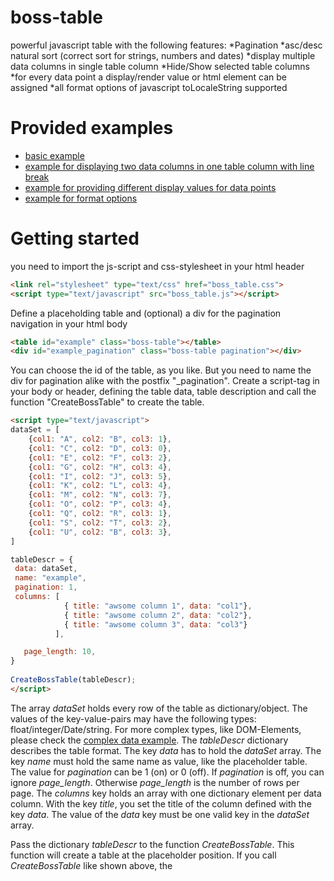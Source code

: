 # boss-table
powerful javascript table with the following features:
*Pagination
*asc/desc natural sort (correct sort for strings, numbers and dates)
*display multiple data columns in single table column
*Hide/Show selected table columns
*for every data point a display/render value or html element can be assigned
*all format options of javascript toLocaleString supported

# Provided examples
* [basic example](simple_example.html)
* [example for displaying two data columns in one table column with line break](display_column_example.html)
* [example for providing different display values for data points](complex_data_example.html)
* [example for format options](format_options_example.html)

# Getting started
you need to import the js-script and css-stylesheet in your html header
```html
<link rel="stylesheet" type="text/css" href="boss_table.css">
<script type="text/javascript" src="boss_table.js"></script>
```
Define a placeholding table and (optional) a div for the pagination navigation in your html body
```html
<table id="example" class="boss-table"></table>
<div id="example_pagination" class="boss-table pagination"></div>
```
You can choose the id of the table, as you like. But you need to name the div for pagination alike with the postfix "_pagination".
Create a script-tag in your body or header, defining the table data, table description and call the function "CreateBossTable" to create the table.
```html
<script type="text/javascript">
dataSet = [
    {col1: "A", col2: "B", col3: 1},
    {col1: "C", col2: "D", col3: 0},
    {col1: "E", col2: "F", col3: 2},
    {col1: "G", col2: "H", col3: 4},
    {col1: "I", col2: "J", col3: 5},
    {col1: "K", col2: "L", col3: 4},
    {col1: "M", col2: "N", col3: 7},
    {col1: "O", col2: "P", col3: 4},
    {col1: "Q", col2: "R", col3: 1},
    {col1: "S", col2: "T", col3: 2},
    {col1: "U", col2: "B", col3: 3},
]

tableDescr = {
 data: dataSet,
 name: "example",
 pagination: 1,
 columns: [
            { title: "awsome column 1", data: "col1"},
            { title: "awsome column 2", data: "col2"},
            { title: "awsome column 3", data: "col3"}
          ],

   page_length: 10,
}
  
CreateBossTable(tableDescr);
</script>
```
The array *dataSet* holds every row of the table as dictionary/object. The values of the key-value-pairs may have the following types: float/integer/Date/string. For more complex types, like DOM-Elements, please check the [complex data example](complex_data_example.html).
The *tableDescr* dictionary describes the table format. The key *data* has to hold the *dataSet* array. The key *name* must hold the same name as value, like the placeholder table.
The value for *pagination* can be 1 (on) or 0 (off). If *pagination* is off, you can ignore *page_length*. Otherwise *page_length* is the number of rows per page.
The *columns* key holds an array with one dictionary element per data column. With the key *title*, you set the title of the column defined with the key *data*. The value of the *data* key must be one valid key in the *dataSet* array.

Pass the dictionary *tableDescr* to the function *CreateBossTable*. This function will create a table at the placeholder position. If you call *CreateBossTable* like shown above, the *<script>* must be called after the *<table.../>* placeholder. 
In the examples a different way with the usage of jquery is shown. In that case you need to include jquery in your html header. You should also include
```html
<script src="https://kit.fontawesome.com/2f6feeec4b.js" crossorigin="anonymous"></script>
```
to have the sort and options icons correctly shown.

